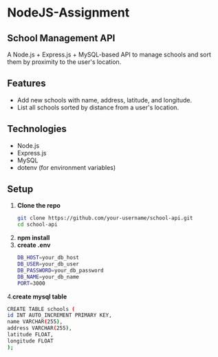# NodeJS-Assignment

## School Management API

A Node.js + Express.js + MySQL-based API to manage schools and sort them by proximity to the user's location.

## Features

- Add new schools with name, address, latitude, and longitude.
- List all schools sorted by distance from a user's location.

## Technologies

- Node.js
- Express.js
- MySQL
- dotenv (for environment variables)

## Setup

1. **Clone the repo**  
   ```bash
   git clone https://github.com/your-username/school-api.git
   cd school-api

2. **npm install**
3. **create .env**
   ```bash
   DB_HOST=your_db_host
   DB_USER=your_db_user
   DB_PASSWORD=your_db_password
   DB_NAME=your_db_name
   PORT=3000
4.**create mysql table**
  ```bash
  CREATE TABLE schools (
  id INT AUTO_INCREMENT PRIMARY KEY,
  name VARCHAR(255),
  address VARCHAR(255),
  latitude FLOAT,
  longitude FLOAT
); 
